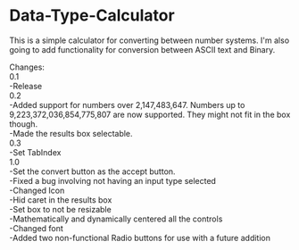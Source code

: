Data-Type-Calculator  
====================  

This is a simple calculator for converting between number systems. I'm also going to add functionality for conversion between ASCII text and Binary.

Changes:  
0.1  
-Release  
0.2  
-Added support for numbers over 2,147,483,647. Numbers up to 9,223,372,036,854,775,807 are now supported. They might not fit in the box though.  
-Made the results box selectable.  
0.3  
-Set TabIndex  
1.0  
-Set the convert button as the accept button.  
-Fixed a bug involving not having an input type selected  
-Changed Icon  
-Hid caret in the results box  
-Set box to not be resizable  
-Mathematically and dynamically centered all the controls  
-Changed font  
-Added two non-functional Radio buttons for use with a future addition  
